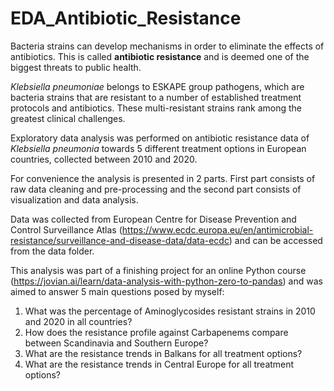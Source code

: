 # EDA_Antibiotic_Resistance 

Bacteria strains can develop mechanisms in order to eliminate the effects of antibiotics.  This is called **antibiotic resistance** and is deemed one of the biggest threats to public health.

*Klebsiella pneumoniae* belongs to ESKAPE group pathogens, which are bacteria strains that are resistant to a number of established treatment protocols and antibiotics.  These multi-resistant strains rank among the greatest clinical challenges. 

Exploratory data analysis was performed on antibiotic resistance data of *Klebsiella pneumonia* towards 5 different treatment options in European countries, collected between 2010 and 2020.  

For convenience the analysis is presented in 2 parts.  First part consists of raw data cleaning and pre-processing and the second part consists of visualization and data analysis.  

Data was collected from European Centre for Disease Prevention and Control Surveillance Atlas (https://www.ecdc.europa.eu/en/antimicrobial-resistance/surveillance-and-disease-data/data-ecdc) and can be accessed from the data folder. 

This analysis was part of a finishing project for an online Python course (https://jovian.ai/learn/data-analysis-with-python-zero-to-pandas) and was aimed to answer 5 main questions posed by myself:
  1. What was the percentage of Aminoglycosides resistant strains in 2010 and 2020 in all countries? 
  2. How does the resistance profile against Carbapenems compare between Scandinavia and Southern Europe? 
  3. What are the resistance trends in Balkans for all treatment options? 
  4. What are the resistance trends in Central Europe for all treatment options? 
